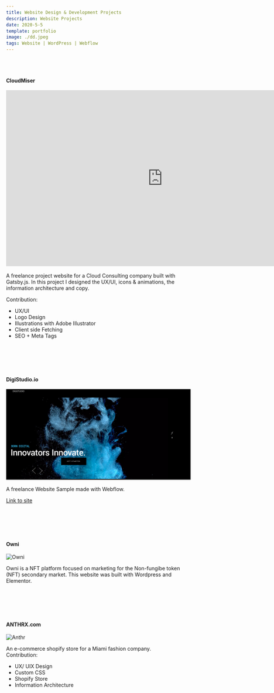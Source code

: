 ```yaml
---
title: Website Design & Development Projects
description: Website Projects
date: 2020-5-5
template: portfolio
image: ./dd.jpeg
tags: Website | WordPress | Webflow
---
```


<br>

<style>
.card {
  /*margin: 100px auto;*/
  display: block;
}
.heading1 {
    color: linear-gradient(to right, #c21500, #ffc500);
    font-weight:600;
    font-size: 30px;
}
.heading2 {
    color: linear-gradient(to right, #c21500, #ffc500);
    font-weight:600;
    font-size: 30px;
}

.text {
  
}
</style>


<br> 

<div class="card"> 

#### CloudMiser

<iframe  width="853" height="480" src="https://www.youtube.com/embed/QsS5UIZmSLk" frameborder="0" allow="accelerometer; autoplay; clipboard-write; encrypted-media; gyroscope; picture-in-picture" allowfullscreen></iframe>


 A freelance project website for a Cloud Consulting company built with Gatsby.js. In this project I designed the UX/UI, icons & animations, the information architecture and copy.  

Contribution:

-   UX/UI
-   Logo Design 
-   Illustrations with Adobe Illustrator 
-   Client side Fetching
-   SEO + Meta Tags

</div>
<br/>
<br/>
<br/>
<br/>


<div class="card"> 

#### DigiStudio.io

 <img alt="Digistudio" src="/record.png"/>

  <!-- <a href="https://blueline-530502.webflow.io">  -->
 A freelance Website Sample made with Webflow. 

 [Link to site ](https://blueline-530502.webflow.io)

</div>


<br/>
<br/>
<br/>
<br/>


<div class="card"> 

 #### Owni

 <img alt="Owni" src="/owni.png"/>

  <!-- <a href="https://blueline-530502.webflow.io">  -->


Owni is a NFT platform focused on marketing for the Non-fungibe token (NFT) secondary market. This website was built with Wordpress and Elementor. 
</div>

<br/>
<br/>
<br/>
<br/>



<div class="card"> 

 #### ANTHRX.com
 <img alt="Anthr" src="/anthr.png"/>

 An e-commerce shopify store for a Miami fashion company.  
  Contribution:

- UX/ UIX Design
- Custom CSS
- Shopify Store
- Information Architecture
</div>
<br/>
<br/>
<br/>
<br/>



 
